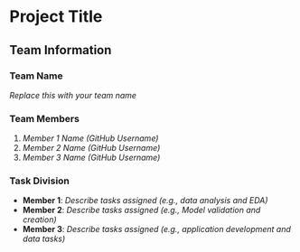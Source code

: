 # Project Title

## Team Information

### Team Name
*Replace this with your team name*

### Team Members
1. *Member 1 Name (GitHub Username)*
2. *Member 2 Name (GitHub Username)*
3. *Member 3 Name (GitHub Username)*

### Task Division
- **Member 1**: *Describe tasks assigned (e.g., data analysis and EDA)*
- **Member 2**: *Describe tasks assigned (e.g., Model validation and creation)*
- **Member 3**: *Describe tasks assigned (e.g., application development and data tasks)*
